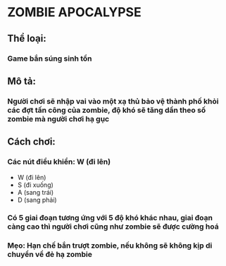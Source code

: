 # ZOMBIE APOCALYPSE

## **Thể loại:** 
### Game bắn súng sinh tồn
## **Mô tả:** 
### Người chơi sẽ nhập vai vào một xạ thủ bảo vệ thành phố khỏi các đợt tấn công của zombie, độ khó sẽ tăng dần theo số zombie mà người chơi hạ gục
## **Cách chơi:** 
### Các nút điều khiển: W (đi lên)
- W (đi lên)
- S (đi xuống)
- A (sang trái)
- D (sang phải)

### Có 5 giai đoạn tương ứng với 5 độ khó khác nhau, giai đoạn càng cao thì người chơi cũng như zombie sẽ được cường hoá
### Mẹo: Hạn chế bắn trượt zombie, nếu không sẽ không kịp di chuyển về đẻ hạ zombie

